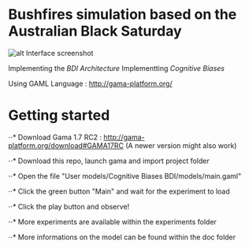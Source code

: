 # Bushfires simulation based on the Australian Black Saturday

![alt Interface screenshot](https://github.com/ierpe/Cognitive_Biases_BDI/blob/master/doc/Interface.png?raw=true)

Implementing the *BDI Architecture*
Implementting *Cognitive Biases*

Using GAML Language : http://gama-platform.org/


# Getting started

⋅⋅*  Download Gama 1.7 RC2 : http://gama-platform.org/download#GAMA17RC
(A newer version might also work)

⋅⋅*  Download this repo, launch gama and import project folder

⋅⋅*  Open the file "User models/Cognitive Biases BDI/models/main.gaml"

⋅⋅*  Click the green button "Main" and wait for the experiment to load

⋅⋅*  Click the play button and observe!

⋅⋅*  More experiments are available within the experiments folder

⋅⋅*  More informations on the model can be found within the doc folder